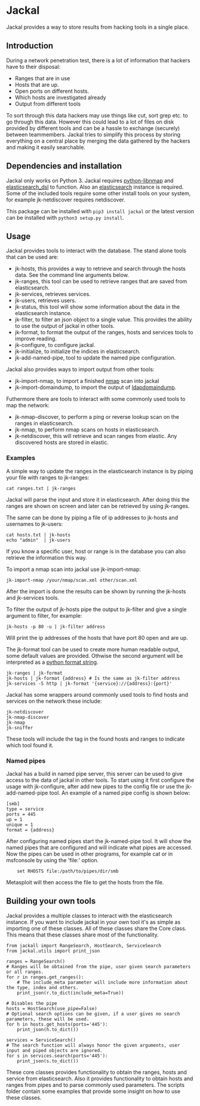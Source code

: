 # Jackal
Jackal provides a way to store results from hacking tools in a single place.


## Introduction
During a network penetration test, there is a lot of information that hackers have to their disposal:
- Ranges that are in use
- Hosts that are up.
- Open ports on different hosts.
- Which hosts are investigated already
- Output from different tools

To sort through this data hackers may use things like cut, sort grep etc. to go through this data. However this could lead to a lot of files on disk provided by different tools and can be a hassle to exchange (securely) between teammembers.
Jackal tries to simplify this process by storing everything on a central place by merging the data gathered by the hackers and making it easily searchable.


## Dependencies and installation
Jackal only works on Python 3.
Jackal requires [python-libnmap](https://github.com/savon-noir/python-libnmap) and [elasticsearch_dsl](https://github.com/elastic/elasticsearch-dsl-py) to function. Also an [elasticsearch](https://www.elastic.co/) instance is required. Some of the included tools require some other install tools on your system, for example jk-netdiscover requires netdiscover.


This package can be installed with `pip3 install jackal` or the latest version can be installed with `python3 setup.py install`.

## Usage

Jackal provides tools to interact with the database. The stand alone tools that can be used are:
- jk-hosts, this provides a way to retrieve and search through the hosts data. See the command line arguments below.
- jk-ranges, this tool can be used to retrieve ranges that are saved from elasticsearch.
- jk-services, retrieves services.
- jk-users, retrieves users.
- jk-status, this tool will show some information about the data in the elasticsearch instance.
- jk-filter, to filter an json object to a single value. This provides the ability to use the output of jackal in other tools.
- jk-format, to format the output of the ranges, hosts and services tools to improve reading.
- jk-configure, to configure jackal.
- jk-initialize, to initialize the indices in elasticsearch.
- jk-add-named-pipe, tool to update the named pipe configuration.

Jackal also provides ways to import output from other tools:
- jk-import-nmap, to import a finished [nmap](https://nmap.org/) scan into jackal
- jk-import-domaindump, to import the output of [ldapdomaindump](https://github.com/dirkjanm/ldapdomaindump).

Futhermore there are tools to interact with some commonly used tools to map the network:
- jk-nmap-discover, to perform a ping or reverse lookup scan on the ranges in elasticsearch.
- jk-nmap, to perform nmap scans on hosts in elasticsearch.
- jk-netdiscover, this will retrieve and scan ranges from elastic. Any discovered hosts are stored in elastic.

### Examples

A simple way to update the ranges in the elasticsearch instance is by piping your file with ranges to jk-ranges:
```
cat ranges.txt | jk-ranges
```
Jackal will parse the input and store it in elasticsearch.
After doing this the ranges are shown on screen and later can be retrieved by using jk-ranges.

The same can be done by piping a file of ip addresses to jk-hosts and usernames to jk-users:
```
cat hosts.txt | jk-hosts
echo "admin"  | jk-users
```

If you know a specific user, host or range is in the database you can also retrieve the information this way.


To import a nmap scan into jackal use jk-import-nmap:
```
jk-import-nmap /your/nmap/scan.xml other/scan.xml
```
After the import is done the results can be shown by running the jk-hosts and jk-services tools.

To filter the output of jk-hosts pipe the output to jk-filter and give a single argument to filter, for example:
```
jk-hosts -p 80 -u | jk-filter address
```
Will print the ip addresses of the hosts that have port 80 open and are up.

The jk-format tool can be used to create more human readable output, some default values are provided. Othwise the second argument will be interpreted as a [python format string](https://docs.python.org/3.3/library/string.html#format-specification-mini-language).

```
jk-ranges | jk-format
jk-hosts | jk-format {address} # Is the same as jk-filter address
jk-services -S http | jk-format '{service}://{address}:{port}'
```

Jackal has some wrappers around commonly used tools to find hosts and services on the network these include:
```
jk-netdiscover
jk-nmap-discover
jk-nmap
jk-sniffer
```
These tools will include the tag in the found hosts and ranges to indicate which tool found it.

### Named pipes
Jackal has a build in named pipe server, this server can be used to give access to the data of jackal in other tools.
To start using it first configure the usage with jk-configure, after add new pipes to the config file or use the jk-add-named-pipe tool.
An example of a named pipe config is shown below:

```
[smb]
type = service
ports = 445
up = 1
unique = 1
format = {address}
```

After configuring named pipes start the jk-named-pipe tool. It will show the named pipes that are configured and will indicate what pipes are accessed.
Now the pipes can be used in other programs, for example cat or in msfconsole by using the 'file:' option.

```
    set RHOSTS file:/path/to/pipes/dir/smb
```

Metasploit will then access the file to get the hosts from the file.


## Building your own tools
Jackal provides a multiple classes to interact with the elasticsearch instance. If you want to include jackal in your own tool it's as simple as importing one of these classes.
All of these classes share the Core class. This means that these classes share most of the functionality.
```
from jackall import RangeSearch, HostSearch, ServiceSearch
from jackal.utils import print_json

ranges = RangeSearch()
# Ranges will be obtained from the pipe, user given search parameters or all ranges.
for r in ranges.get_ranges():
    # The include_meta parameter will include more information about the type, index and others.
    print_json(r.to_dict(include_meta=True))

# Disables the pipe
hosts = HostSearch(use_pipe=False)
# Optional search options can be given, if a user gives no search parameters, these will be used.
for h in hosts.get_hosts(ports='445'):
    print_json(h.to_dict())

services = ServiceSearch()
# The search function will always honor the given arguments, user input and piped objects are ignored.
for s in services.search(ports='445'):
    print_json(s.to_dict())
```

These core classes provides functionality to obtain the ranges, hosts and service from elasticsearch. Also it provides functionality to obtain hosts and ranges from pipes and to parse commonly used parameters.
The scripts folder contain some examples that provide some insight on how to use these classes.
